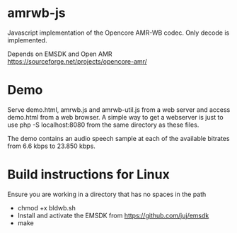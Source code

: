 # amrwb-js
Javascript implementation of the Opencore AMR-WB codec. Only decode is implemented.

Depends on EMSDK and Open AMR https://sourceforge.net/projects/opencore-amr/

# Demo
Serve demo.html, amrwb.js and amrwb-util.js from a web server and access demo.html from a web browser. A simple way to get a webserver is just to use php -S localhost:8080 from the same directory as these files.

The demo contains an audio speech sample at each of the available bitrates from 6.6 kbps to 23.850 kbps.

# Build instructions for Linux
Ensure you are working in a directory that has no spaces in the path
* chmod +x bldwb.sh
* Install and activate the EMSDK from https://github.com/juj/emsdk
* make

